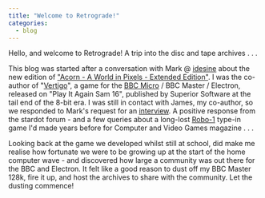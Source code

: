 ```yaml
---
title: "Welcome to Retrograde!"
categories:
  - blog
---
```


Hello, and welcome to Retrograde! A trip into the disc and tape archives . . .

This blog was started after a conversation with Mark @ [idesine](https://www.idesine.com) about the new edition of ["Acorn - A World in Pixels - Extended Edition"](https://www.idesine.com/products/acorn-a-world-in-pixels-book-bbc-micro-acorn-electron-2nd-edition). I was the co-author of "[Vertigo](http://bbcmicro.co.uk/game.php?id=1080)", a game for the [BBC Micro](http://bbcmicro.co.uk/game.php?id=1080) / BBC Master / Electron, released
on "Play It Again Sam 16", published by Superior Software at the tail end of the 8-bit era. I was still in contact with James, my co-author, so we responded to Mark's request for an [interview](https://www.idesine.com/blogs/news/the-making-of-superior-softwares-vertigo). A positive response from the stardot forum - and a few queries about a long-lost [Robo-1](https://archive.org/details/Computer_Video_Games_Issue_037_1984-11_EMAP_Publishing_GB) type-in game I'd made years before for Computer and Video Games magazine . . .

Looking back at the game we developed whilst still at school, did make me realise how fortunate we were to be growing up at the start of the home computer wave - and discovered how large a community was out there for the BBC and Electron. It felt like a good reason to dust off my BBC Master 128k, fire it up, and host the archives to share with the community. Let the dusting commence!